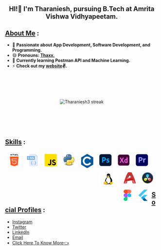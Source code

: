 ## <p align="center"><b>HI!👋 I'm Tharaniesh, pursuing B.Tech at Amrita Vishwa Vidhyapeetam.</b></p>

## <u>About Me</u> :
- 🔭 <b>Passionate about App Development, Software Development, and Programming.</b>
- 😄 <b>Pronouns: <u>Thaxx.</u></b>
- 🔮 <b>Currently learning Postman API and Machine Learning.</b>
- ⚡ <b>Check out my [website](https://tharaniesh.netlify.app/)✌️.</b>
<br>

<p align="center">
    <a>
        <img style="margin:50px" alt="Tharaniesh3 streak" src="https://github-readme-streak-stats.herokuapp.com/?user=Tharaniesh3&theme=midnight-purple&hide_border=true&border=DD0404&ring=00DDCF&background=000000&stroke=00DDAA&fire=DD08DC&currStreakNum=DD0202"/>
    </a>
</p>
<br>

## <u>Skills</u> :

<img align="left" alt="HTML5" width="40px" style="margin:10px" src="assets/html-5.png" />
<img align="left" alt="CSS3" width="40px" style="margin:10px" src="assets/css.png" />
<img align="left" alt="JavaScript" width="40px" style="margin:10px" src="assets/js.png" />
<img align="left" alt="Python" width="40px" style="margin:10px" src="assets/python.png" />
<img align="left" alt="C" width="40px" style="margin:10px" src="assets/c.png" />
<img align="left" alt="Photoshop" width="40px" style="margin:10px" src="assets/photoshop.png" />
<img align="left" alt="Adobe XD" width="40px" style="margin:10px" src="assets/xd.png" />
<img align="left" alt="Premiere Pro" width="40px" style="margin:10px" src="assets/premiere-pro.png" />
<img align="left" alt="Linux" width="60px" style="margin:10px" src="assets/linux.png" />
<img align="left" alt="AutoCAD" width="40px" height="37" style="margin:10px" src="assets/autocad.png" />
<img align="left" alt="DaVinci Resolve" width="auto" height="37" style="margin:10px" src="assets/davinci.png" />
<img align="left" alt="Figma" width="auto" height="37" style="margin:10px" src="assets/figma.png" />
<img align="left" alt="Flutter" width="auto" height="37" style="margin:10px" src="assets/flutter.png" />

<br>
<br>
<br>
<br>
<br>
<br>

## <u>Social Profiles</u> :
- [Instagram](https://www.instagram.com/__thaxx__/)
- [Twitter](https://twitter.com/_Tharaniesh_)
- [LinkedIn](https://www.linkedin.com/in/tharaniesh-p-r-1429a3171/)
- [Email](mailto:tharaniesh3@gmail.com)
- [Click Here To Know More👈](https://tharaniesh.netlify.app/)

